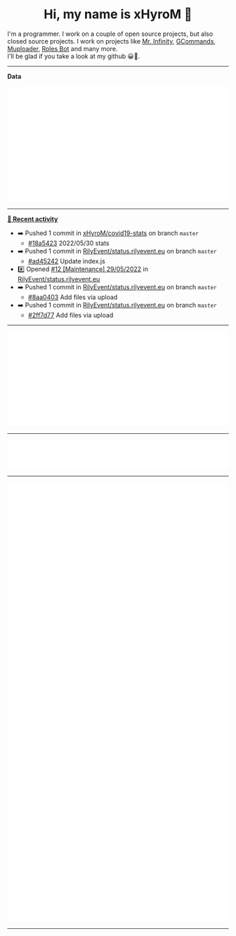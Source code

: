 <p align="center">
    <!-- <img src="https://avatars.githubusercontent.com/u/56601352" width="192" alt="hyro's pfp" /> -->
    <h1 align="center">Hi, my name is xHyroM 👋</h1>
</p>

I'm a programmer. I work on a couple of open source projects, but also closed source projects. I work on projects like [Mr. Infinity](https://discord.com/oauth2/authorize?client_id=720321585625694239&scope=bot%20applications.commands&permissions=8&redirect_uri=https://blobs.gq/imanager&prompt=consent&response_type=code), [GCommands](https://github.com/Garlic-Team/GCommands), [Muploader](https://github.com/xHyroM/Muploder), [Roles Bot](https://github.com/xHyroM/roles-bot) and many more.  
I'll be glad if you take a look at my github 😀👀.

___
**Data**

<img src="https://github.com/xHyroM/xHyroM/blob/master/.cache/base.svg">

___

**[📰 Recent activity](https://github.com/xHyroM)**
* ➡️ Pushed 1 commit in [xHyroM/covid19-stats](https://github.com/xHyroM/covid19-stats) on branch `master`
  * [#18a5423](https://github.com/xHyroM/covid19-stats/commit/18a5423) 2022/05/30 stats
* ➡️ Pushed 1 commit in [RilyEvent/status.rilyevent.eu](https://github.com/RilyEvent/status.rilyevent.eu) on branch `master`
  * [#ad45242](https://github.com/RilyEvent/status.rilyevent.eu/commit/ad45242) Update index.js
* #️⃣ Opened [#12 [Maintenance] 29/05/2022](https://github.com/RilyEvent/status.rilyevent.eu/issues/12) in [RilyEvent/status.rilyevent.eu](https://github.com/RilyEvent/status.rilyevent.eu)
* ➡️ Pushed 1 commit in [RilyEvent/status.rilyevent.eu](https://github.com/RilyEvent/status.rilyevent.eu) on branch `master`
  * [#8aa0403](https://github.com/RilyEvent/status.rilyevent.eu/commit/8aa0403) Add files via upload
* ➡️ Pushed 1 commit in [RilyEvent/status.rilyevent.eu](https://github.com/RilyEvent/status.rilyevent.eu) on branch `master`
  * [#2ff7d77](https://github.com/RilyEvent/status.rilyevent.eu/commit/2ff7d77) Add files via upload


___

<img src="https://github.com/xHyroM/xHyroM/blob/master/.cache/isocalendar.svg">

___

<img src="https://github.com/xHyroM/xHyroM/blob/master/.cache/languages.svg">

___

<img src="https://github.com/xHyroM/xHyroM/blob/master/.cache/achievements.svg">

___
